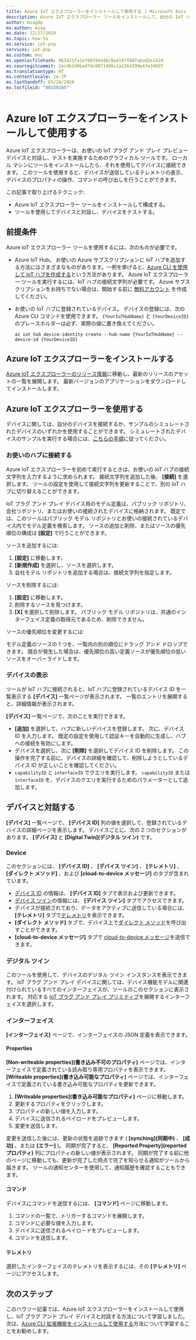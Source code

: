 ```yaml
---
title: Azure IoT エクスプローラーをインストールして使用する | Microsoft Docs
description: Azure IoT エクスプローラー ツールをインストールして、自分の IoT ハブに接続されている IoT プラグ アンド プレイ プレビュー デバイスとの対話に使用します。
author: miagdp
ms.author: miag
ms.date: 12/27/2019
ms.topic: how-to
ms.service: iot-pnp
services: iot-pnp
ms.custom: mvc
ms.openlocfilehash: 963421fa1ef06599448c9a4197f0d7a6ad2e142d
ms.sourcegitcommit: 2ec4b3d0bad7dc0071400c2a2264399e4fe34897
ms.translationtype: HT
ms.contentlocale: ja-JP
ms.lasthandoff: 03/28/2020
ms.locfileid: "80159185"
---
```

# <a name="install-and-use-azure-iot-explorer"></a>Azure IoT エクスプローラーをインストールして使用する

Azure IoT エクスプローラーは、お使いの IoT プラグ アンド プレイ プレビュー デバイスと対話し、テストを実施するためのグラフィカル ツールです。 ローカル マシンにツールをインストールしたら、それを使用してデバイスに接続できます。 このツールを使用すると、デバイスが送信しているテレメトリの表示、デバイスのプロパティの操作、コマンドの呼び出しを行うことができます。

この記事で取り上げるテクニック:

- Azure IoT エクスプローラー ツールをインストールして構成する。
- ツールを使用してデバイスと対話し、デバイスをテストする。

## <a name="prerequisites"></a>前提条件

Azure IoT エクスプローラー ツールを使用するには、次のものが必要です。

- Azure IoT Hub。 お使いの Azure サブスクリプションに IoT ハブを追加する方法にはさまざまなものがあります。一例を挙げると、[Azure CLI を使用して IoT ハブを作成する](../iot-hub/iot-hub-create-using-cli.md)という方法があります。 Azure IoT エクスプローラー ツールを実行するには、IoT ハブの接続文字列が必要です。 Azure サブスクリプションをお持ちでない場合は、開始する前に [無料アカウント](https://azure.microsoft.com/free/?WT.mc_id=A261C142F) を作成してください。
- お使いの IoT ハブに登録されているデバイス。 デバイスの登録には、次の Azure CLI コマンドを使用できます。 `{YourIoTHubName}` と `{YourDeviceID}` のプレースホルダーは必ず、実際の値に置き換えてください。

    ```azurecli-interactive
    az iot hub device-identity create --hub-name {YourIoTHubName} --device-id {YourDeviceID}
    ```

## <a name="install-azure-iot-explorer"></a>Azure IoT エクスプローラーをインストールする

[Azure IoT エクスプローラーのリリース情報](https://github.com/Azure/azure-iot-explorer/releases)に移動し、最新のリリースのアセットの一覧を展開します。 最新バージョンのアプリケーションをダウンロードしてインストールします。

## <a name="use-azure-iot-explorer"></a>Azure IoT エクスプローラーを使用する

デバイスに関しては、自分のデバイスを接続するか、サンプルのシミュレートされたデバイスのいずれかを使用することができます。 シミュレートされたデバイスのサンプルを実行する場合には、[こちらの手順](https://github.com/Azure/azure-iot-sdk-c/tree/public-preview/iothub_client/samples)に従ってください。

### <a name="connect-to-your-hub"></a>お使いのハブに接続する

Azure IoT エクスプローラーを初めて実行するときは、お使いの IoT ハブの接続文字列を入力するように求められます。 接続文字列を追加した後、 **[接続]** を選択します。 ツールの設定を使用して接続文字列を更新することで、別の IoT ハブに切り替えることができます。

IoT プラグ アンド プレイ デバイス用のモデル定義は、パブリック リポジトリ、会社リポジトリ、またはお使いの接続されたデバイスに格納されます。 既定では、このツールはパブリック モデル リポジトリとお使いの接続されているデバイス内でモデル定義を検索します。 ソースの追加と削除、またはソースの優先順位の構成は **[設定]** で行うことができます。

ソースを追加するには:

1. **[設定]** に移動します。
1. **[新規作成]** を選択し、ソースを選択します。
1. 会社モデル リポジトリを追加する場合は、接続文字列を指定します。

ソースを削除するには:

1. **[設定]** に移動します。
1. 削除するソースを見つけます。
1. **[X]** を選択して削除します。 パブリック モデル リポジトリは、共通のインターフェイス定義の取得元であるため、削除できません。

ソースの優先順位を変更するには:

モデル定義のソースの 1 つを、一覧内の別の順位にドラッグ アンド ドロップできます。 競合が発生した場合は、優先順位の高い定義ソースが優先順位の低いソースをオーバーライドします。

### <a name="view-devices"></a>デバイスの表示

ツールが IoT ハブに接続されると、IoT ハブに登録されているデバイス ID を一覧表示する **[デバイス]** 一覧ぺージが表示されます。 一覧のエントリを展開すると、詳細情報が表示されます。

**[デバイス]** 一覧ページで、次のことを実行できます。

- **[追加]** を選択して、ハブに新しいデバイスを登録します。 次に、デバイス ID を入力します。 既定の設定を使用して認証キーを自動的に生成し、ハブへの接続を有効にします。
- デバイスを選択し、次に **[削除]** を選択してデバイス ID を削除します。 この操作を完了する前に、デバイスの詳細を確認して、削除しようとしているデバイス ID が正しいことを確認してください。
- `capabilityID` と `interfaceID` でクエリを実行します。 `capabilityID` または `interfaceID` を、デバイスのクエリを実行するためのパラメーターとして追加します。

## <a name="interact-with-a-device"></a>デバイスと対話する

**[デバイス]** 一覧ページで、 **[デバイス ID]** 列の値を選択して、登録されているデバイスの詳細ページを表示します。 デバイスごとに、次の 2 つのセクションがあります。 **[デバイス]** と **[Digital Twin]\(デジタル ツイン\)** です。

### <a name="device"></a>Device

このセクションには、 **[デバイス ID]** 、 **[デバイス ツイン]** 、 **[テレメトリ]** 、 **[ダイレクト メソッド]** 、および **[cloud-to-device メッセージ]** のタブが含まれています。

- [デバイス ID](../iot-hub/iot-hub-devguide-identity-registry.md) の情報は、 **[デバイス ID]** タブで表示および更新できます。
- [デバイス ツイン](../iot-hub/iot-hub-devguide-device-twins.md)の情報には、 **[デバイス ツイン]** タブでアクセスできます。
- デバイスが接続されており、データをアクティブに送信している場合には、 **[テレメトリ]** タブで[テレメトリ](../iot-hub/iot-hub-devguide-messages-read-builtin.md)を表示できます。
- **[ダイレクト メソッド]** タブで、デバイス上で[ダイレクト メソッド](../iot-hub/iot-hub-devguide-direct-methods.md)を呼び出すことができます。
- **[cloud-to-device メッセージ]** タブで [cloud-to-device メッセージ](../iot-hub/iot-hub-devguide-messages-c2d.md)を送信できます。

### <a name="digital-twin"></a>デジタル ツイン

このツールを使用して、デバイスのデジタル ツイン インスタンスを表示できます。 IoT プラグ アンド プレイ デバイスに関しては、デバイス機能モデルに関連付けられているすべてのインターフェイスが、ツールのこのセクションに表示されます。 対応する [IoT プラグ アンド プレイ プリミティブ](https://github.com/Azure/IoTPlugandPlay/tree/master/DTDL)を展開するインターフェイスを選択します。

### <a name="interface"></a>インターフェイス

**[インターフェイス]** ページで、インターフェイスの JSON 定義を表示できます。

#### <a name="properties"></a>Properties

**[Non-writeable properties]\(書き込み不可のプロパティ\)** ページでは、インターフェイスで定義されている読み取り専用プロパティを表示できます。 **[Writeable properties]\(書き込み可能なプロパティ\)** ページでは、インターフェイスで定義されている書き込み可能なプロパティを更新できます。

1. **[Writeable properties]\(書き込み可能なプロパティ\)** ページに移動します。
1. 更新するプロパティをクリックします。
1. プロパティの新しい値を入力します。
1. デバイスに送信されるペイロードをプレビューします。
1. 変更を送信します。

変更を送信した後には、更新の状態を追跡できます ( **[synching]\(同期中\)** 、 **[成功]** 、または **[エラー]** )。 同期が完了すると、 **[Reported Property]\(reported プロパティ\)** 列にプロパティの新しい値が表示されます。 同期が完了する前に他のページに移動しても、更新が完了した時点で完了を知らせる通知がツールから届きます。 ツールの通知センターを使用して、通知履歴を確認することもできます。

#### <a name="commands"></a>コマンド

デバイスにコマンドを送信するには、 **[コマンド]** ページに移動します。

1. コマンドの一覧で、トリガーするコマンドを展開します。
1. コマンドに必要な値を入力します。
1. デバイスに送信されるペイロードをプレビューします。
1. コマンドを送信します。

#### <a name="telemetry"></a>テレメトリ

選択したインターフェイスのテレメトリを表示するには、その **[テレメトリ]** ページにアクセスします。

## <a name="next-steps"></a>次のステップ

このハウツー記事では、Azure IoT エクスプローラーをインストールして使用し、IoT プラグ アンド プレイ デバイスと対話する方法について学習しました。 次は、[Azure CLI 拡張機能をインストールして使用する](./howto-install-pnp-cli.md)方法について学習することをお勧めします。
